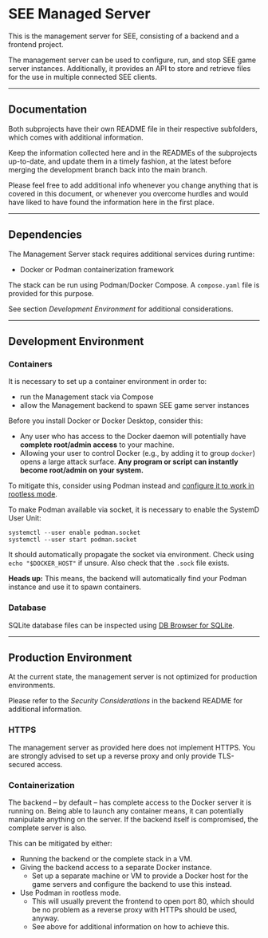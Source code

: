 # SEE Managed Server

This is the management server for SEE, consisting of a backend and a frontend project.

The management server can be used to configure, run, and stop SEE game server instances.
Additionally, it provides an API to store and retrieve files for the use in multiple connected SEE clients.


--------------------------------------------------------------------------------
## Documentation

Both subprojects have their own README file in their respective subfolders, which comes with additional information.

Keep the information collected here and in the READMEs of the subprojects up-to-date, and update them in a timely fashion, at the latest before merging the development branch back into the main branch.

Please feel free to add additional info whenever you change anything that is covered in this document, or whenever you overcome hurdles and would have liked to have found the information here in the first place.


--------------------------------------------------------------------------------
## Dependencies

The Management Server stack requires additional services during runtime:

- Docker or Podman containerization framework

The stack can be run using Podman/Docker Compose.
A `compose.yaml` file is provided for this purpose.

See section *Development Environment* for additional considerations.


--------------------------------------------------------------------------------
## Development Environment

### Containers

It is necessary to set up a container environment in order to:

- run the Management stack via Compose
- allow the Management backend to spawn SEE game server instances

Before you install Docker or Docker Desktop, consider this:

- Any user who has access to the Docker daemon will potentially have **complete root/admin access** to your machine.
- Allowing your user to control Docker (e.g., by adding it to group `docker`) opens a large attack surface. **Any program or script can instantly become root/admin on your system.**

To mitigate this, consider using Podman instead and [configure it to work in rootless mode](https://wiki.archlinux.org/title/Podman#Rootless_Podman).

To make Podman available via socket, it is necessary to enable the SystemD User Unit:

```
systemctl --user enable podman.socket
systemctl --user start podman.socket
```

It should automatically propagate the socket via environment.
Check using `echo "$DOCKER_HOST"` if unsure. Also check that the `.sock` file exists.

**Heads up:** This means, the backend will automatically find your Podman instance and use it to spawn containers.


### Database

SQLite database files can be inspected using [DB Browser for SQLite](https://sqlitebrowser.org/).


--------------------------------------------------------------------------------
## Production Environment

At the current state, the management server is not optimized for production environments.

Please refer to the *Security Considerations* in the backend README for additional information.


### HTTPS

The management server as provided here does not implement HTTPS.
You are strongly advised to set up a reverse proxy and only provide TLS-secured access.


### Containerization

The backend – by default – has complete access to the Docker server it is running on.
Being able to launch any container means, it can potentially manipulate anything on the server.
If the backend itself is compromised, the complete server is also.

This can be mitigated by either:

- Running the backend or the complete stack in a VM.
- Giving the backend access to a separate Docker instance.
  - Set up a separate machine or VM to provide a Docker host for the game servers and configure the backend to use this instead.
- Use Podman in rootless mode.
  - This will usually prevent the frontend to open port 80, which should be no problem as a reverse proxy with HTTPs should be used, anyway.
  - See above for additional information on how to achieve this.
